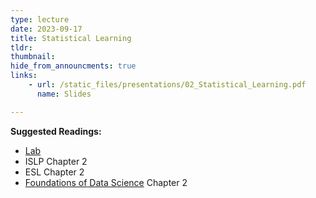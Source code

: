 ```yaml
---
type: lecture
date: 2023-09-17
title: Statistical Learning
tldr: 
thumbnail: 
hide_from_announcments: true
links: 
    - url: /static_files/presentations/02_Statistical_Learning.pdf
      name: Slides

---
```

**Suggested Readings:**
- [Lab](https://github.com/phonchi/ISLP_labs/blob/main/Ch02-statlearn-lab.ipynb)
- ISLP Chapter 2
- ESL Chapter 2
- [Foundations of Data Science](https://www.cs.cornell.edu/jeh/book%20no%20so;utions%20March%202019.pdf) Chapter 2

